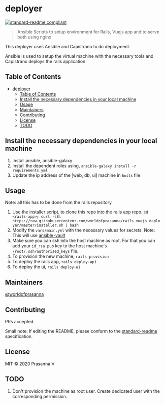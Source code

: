 # deployer

[![standard-readme compliant](https://img.shields.io/badge/standard--readme-OK-green.svg?style=flat-square)](https://github.com/RichardLitt/standard-readme)

> Ansible Scripts to setup environment for Rails, Vuejs app and to serve both using nginx

This deployer uses Ansible and Capistrano to do deployment.

Ansible is used to setup the virtual machine with the necessary tools and Capistrano deploys the rails application.

## Table of Contents

- [deployer](#deployer)
  - [Table of Contents](#table-of-contents)
  - [Install the necessary dependencies in your local machine](#install-the-necessary-dependencies-in-your-local-machine)
  - [Usage](#usage)
  - [Maintainers](#maintainers)
  - [Contributing](#contributing)
  - [License](#license)
  - [TODO](#todo)

## Install the necessary dependencies in your local machine

1. Install ansible, ansible-galaxy
2. Install the dependent roles using,
`ansible-galaxy install -r requirements.yml`
3. Update the ip address of the [web, db, ui] machine in `hosts` file

## Usage
Note: all this has to be done from the rails repository

1. Use the installer script, to clone this repo into the rails app repo.
`cd <rails-app>; curl -sSl https://raw.githubusercontent.com/worldofprasanna/rails_vuejs_deployer/master/installer.sh | bash`
2. Modify the `vars/main.yml` with the necessary values for secrets. Note: This will use [ansible-vault](https://docs.ansible.com/ansible/latest/user_guide/vault.html)
3. Make sure you can ssh into the host machine as root. For that you can add your `id_rsa.pub` key to the host machine's `/root/.ssh/authorised_keys` file.
4. To provision the new machine,
`rails provision`
5. To deploy the rails app,
`rails deploy-api`
6. To deploy the ui,
`rails deploy-ui`

## Maintainers

[@worldofprasanna](https://github.com/worldofprasanna)

## Contributing

PRs accepted.

Small note: If editing the README, please conform to the [standard-readme](https://github.com/RichardLitt/standard-readme) specification.

## License

MIT © 2020 Prasanna V

## TODO

1. Don't provision the machine as root user. Create dedicated user with the corresponding permission.

